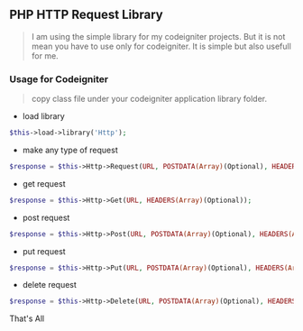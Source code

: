 ## PHP HTTP Request Library

> I am using the simple library for my codeigniter projects. But it is not mean you have to use only for codeigniter. It is simple but also usefull for me.

### Usage for Codeigniter

> copy class file under your codeigniter application library folder.



* load library

```php
$this->load->library('Http');
```

* make any type of request 

```php
$response = $this->Http->Request(URL, POSTDATA(Array)(Optional), HEADERS(Array)(Optional), CUSTOM(PUT|DELETE)(Optional));
```

* get request 

```php
$response = $this->Http->Get(URL, HEADERS(Array)(Optional));
```

* post request 

```php
$response = $this->Http->Post(URL, POSTDATA(Array)(Optional), HEADERS(Array)(Optional));
```

* put request 

```php
$response = $this->Http->Put(URL, POSTDATA(Array)(Optional), HEADERS(Array)(Optional));
```

* delete request 

```php
$response = $this->Http->Delete(URL, POSTDATA(Array)(Optional), HEADERS(Array)(Optional));
```

That's All
